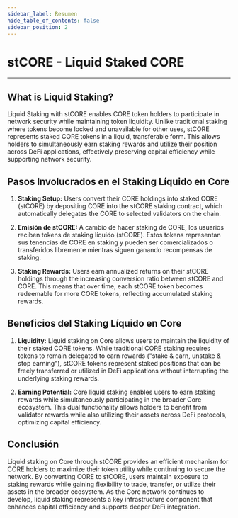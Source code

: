 ```yaml
---
sidebar_label: Resumen
hide_table_of_contents: false
sidebar_position: 2
---
```


# stCORE - Liquid Staked CORE

---

## What is Liquid Staking?

Liquid Staking with stCORE enables CORE token holders to participate in network security while maintaining token liquidity. Unlike traditional staking where tokens become locked and unavailable for other uses, stCORE represents staked CORE tokens in a liquid, transferable form. This allows holders to simultaneously earn staking rewards and utilize their position across DeFi applications, effectively preserving capital efficiency while supporting network security.

## Pasos Involucrados en el Staking Líquido en Core

1. **Staking Setup:** Users convert their CORE holdings into staked CORE (stCORE) by depositing CORE into the stCORE staking contract, which automatically delegates the CORE to selected validators on the chain.

2. **Emisión de stCORE:** A cambio de hacer staking de CORE, los usuarios reciben tokens de staking líquido (stCORE). Estos tokens representan sus tenencias de CORE en staking y pueden ser comercializados o transferidos libremente mientras siguen ganando recompensas de staking.

3. **Staking Rewards:** Users earn annualized returns on their stCORE holdings through the increasing conversion ratio between stCORE and CORE. This means that over time, each stCORE token becomes redeemable for more CORE tokens, reflecting accumulated staking rewards.

## Beneficios del Staking Líquido en Core

1. **Liquidity:** Liquid staking on Core allows users to maintain the liquidity of their staked CORE tokens. While traditional CORE staking requires tokens to remain delegated to earn rewards ("stake & earn, unstake & stop earning"), stCORE tokens represent staked positions that can be freely transferred or utilized in DeFi applications without interrupting the underlying staking rewards.

2. **Earning Potential:** Core liquid staking enables users to earn staking rewards while simultaneously participating in the broader Core ecosystem. This dual functionality allows holders to benefit from validator rewards while also utilizing their assets across DeFi protocols, optimizing capital efficiency.

## Conclusión

Liquid staking on Core through stCORE provides an efficient mechanism for CORE holders to maximize their token utility while continuing to secure the network. By converting CORE to stCORE, users maintain exposure to staking rewards while gaining flexibility to trade, transfer, or utilize their assets in the broader ecosystem. As the Core network continues to develop, liquid staking represents a key infrastructure component that enhances capital efficiency and supports deeper DeFi integration.